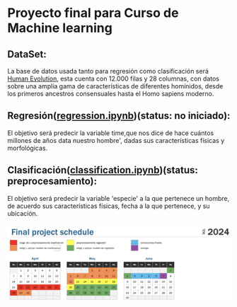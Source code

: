 # Proyecto final para Curso de Machine learning

## DataSet:
 La base de datos usada tanto para regresión como clasificación será [Human Evolution](https://www.kaggle.com/datasets/santiago123678/evolution-of-humans-datasets-for-clasification?resource=download), esta cuenta con 12.000 filas y 28 columnas, con datos sobre una amplia gama de características de diferentes homínidos, desde los primeros ancestros consensuales hasta el Homo sapiens moderno.

## Regresión([regression.ipynb](src/regression.ipynb))(status: no iniciado):
El objetivo será predecir la variable time,que nos dice de hace cuántos millones de años data nuestro hombre', dadas sus características físicas y morfológicas.

## Clasificación([classification.ipynb](src/classification.ipynb))(status: preprocesamiento):
 El objetivo será predecir la  variable 'especie' a la que pertenece un hombre, de acuerdo sus características físicas, fecha a la que pertenece, y su ubicación.

![Cronograma de actividades](img/shotSchedule.png)

